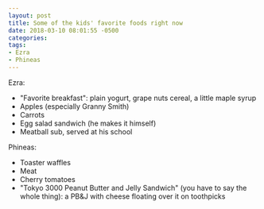 ```yaml
---
layout: post
title: Some of the kids' favorite foods right now
date: 2018-03-10 08:01:55 -0500
categories:
tags:
- Ezra
- Phineas
---
```


Ezra:
- "Favorite breakfast": plain yogurt, grape nuts cereal, a little maple syrup
- Apples (especially Granny Smith)
- Carrots
- Egg salad sandwich (he makes it himself)
- Meatball sub, served at his school

Phineas:
- Toaster waffles
- Meat
- Cherry tomatoes
- "Tokyo 3000 Peanut Butter and Jelly Sandwich" (you have to say the whole thing): a PB&J with cheese floating over it on toothpicks
